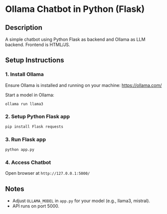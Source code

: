 # Ollama Chatbot in Python (Flask)

## Description
A simple chatbot using Python Flask as backend and Ollama as LLM backend. Frontend is HTML/JS.

## Setup Instructions

### 1. Install Ollama
Ensure Ollama is installed and running on your machine: https://ollama.com/

Start a model in Ollama:
```
ollama run llama3
```

### 2. Setup Python Flask app
```bash
pip install Flask requests
```

### 3. Run Flask app
```bash
python app.py
```

### 4. Access Chatbot
Open browser at `http://127.0.0.1:5000/`

## Notes
- Adjust `OLLAMA_MODEL` in `app.py` for your model (e.g., llama3, mistral).
- API runs on port 5000.